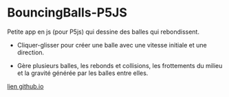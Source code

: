 # BouncingBalls-P5JS

Petite app en js (pour P5js) qui dessine des balles qui rebondissent.

- Cliquer-glisser pour créer une balle avec une vitesse initiale et une direction.

- Gère plusieurs balles, les rebonds et collisions, les frottements du milieu et la gravité générée par les balles entre elles.

[lien github.io](https://jacquesgrana.github.io/BouncingBalls-P5JS/)

